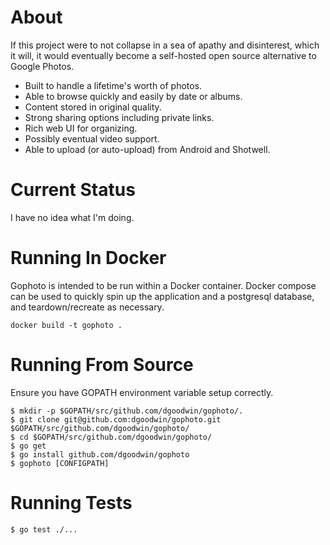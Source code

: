 # About

If this project were to not collapse in a sea of apathy and disinterest, which it will, it would eventually become a self-hosted open source alternative to Google Photos.

  * Built to handle a lifetime's worth of photos.
  * Able to browse quickly and easily by date or albums.
  * Content stored in original quality.
  * Strong sharing options including private links.
  * Rich web UI for organizing.
  * Possibly eventual video support.
  * Able to upload (or auto-upload) from Android and Shotwell.

# Current Status

I have no idea what I'm doing.

# Running In Docker

Gophoto is intended to be run within a Docker container. Docker compose can be used to quickly spin up the application and a postgresql database, and teardown/recreate as necessary.

```
docker build -t gophoto .
```

# Running From Source

Ensure you have GOPATH environment variable setup correctly.

```
$ mkdir -p $GOPATH/src/github.com/dgoodwin/gophoto/.
$ git clone git@github.com:dgoodwin/gophoto.git $GOPATH/src/github.com/dgoodwin/gophoto/
$ cd $GOPATH/src/github.com/dgoodwin/gophoto/
$ go get
$ go install github.com/dgoodwin/gophoto
$ gophoto [CONFIGPATH]
```

# Running Tests

```
$ go test ./...
```



